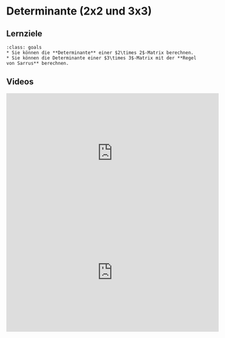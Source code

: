 # Determinante (2x2 und 3x3)

## Lernziele

```{admonition} Lernziele 
:class: goals
* Sie können die **Determinante** einer $2\times 2$-Matrix berechnen.
* Sie können die Determinante einer $3\times 3$-Matrix mit der **Regel von Sarrus** berechnen.
```

## Videos

<iframe width="560" height="315" src="https://www.youtube.com/embed/wjWTpaGyw1M" title="YouTube video player" frameborder="0" allow="accelerometer; autoplay; clipboard-write; encrypted-media; gyroscope; picture-in-picture" allowfullscreen></iframe>

<iframe width="560" height="315" src="https://www.youtube.com/embed/dJ7d9wwC2sw" title="YouTube video player" frameborder="0" allow="accelerometer; autoplay; clipboard-write; encrypted-media; gyroscope; picture-in-picture" allowfullscreen></iframe>